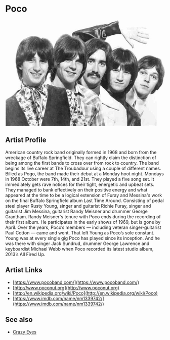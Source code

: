 # Poco

![](../../assets/artists/Poco.png)

## Artist Profile

American country rock band originally formed in 1968 and born from the wreckage of Buffalo Springfield.
They can rightly claim the distinction of being among the first bands to cross over from rock to country.
The band begins its live career at The Troubadour using a couple of different names. Billed as Pogo, the band made their debut at a Monday hoot night. Mondays in 1968 October were 7th, 14th, and 21st. They played a five song set. It immediately gets rave notices for their tight, energetic and upbeat sets. They managed to bank effectively on their positive energy and what appeared at the time to be a logical extension of Furay and Messina's work on the final Buffalo Springfield album Last Time Around.
Consisting of pedal steel player Rusty Young, singer and guitarist Richie Furay, singer and guitarist Jim Messina, guitarist Randy Meisner and drummer George Grantham. Randy Meisner's tenure with Poco ends during the recording of their first album. He participates in the early shows of 1969, but is gone by April. Over the years, Poco’s members — including veteran singer-guitarist Paul Cotton — came and went. That left Young as Poco’s sole constant. Young was at every single gig Poco has played since its inception. And he was there with singer Jack Sundrud, drummer George Lawrence and keyboardist Michael Webb when Poco recorded its latest studio album, 2013’s All Fired Up.


## Artist Links

- [https://www.pocoband.com/](https://www.pocoband.com/)
- [http://www.poconut.org](http://www.poconut.org)
- [http://en.wikipedia.org/wiki/Poco](http://en.wikipedia.org/wiki/Poco)
- [https://www.imdb.com/name/nm1339742/](https://www.imdb.com/name/nm1339742/)


## See also

- [Crazy Eyes](Crazy_Eyes.md)
